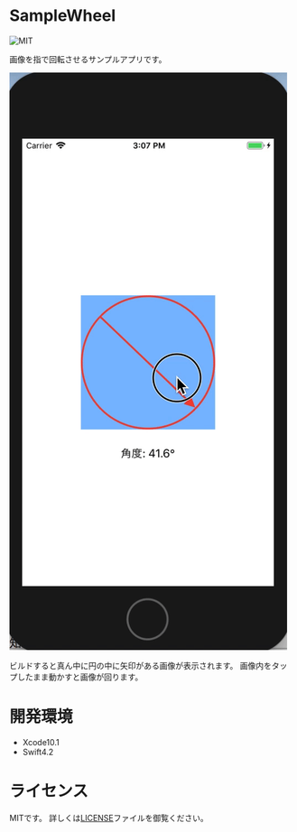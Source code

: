# SampleWheel

![MIT](https://img.shields.io/apm/l/vim-mode.svg)

画像を指で回転させるサンプルアプリです。

![screen](https://github.com/SatoTakeshiX/SampleWheel/blob/master/image/screen.gif)

ビルドすると真ん中に円の中に矢印がある画像が表示されます。
画像内をタップしたまま動かすと画像が回ります。

# 開発環境

* Xcode10.1
* Swift4.2

# ライセンス
MITです。
詳しくは[LICENSE](https://github.com/SatoTakeshiX/SampleWheel/blob/master/LICENSE)ファイルを御覧ください。
